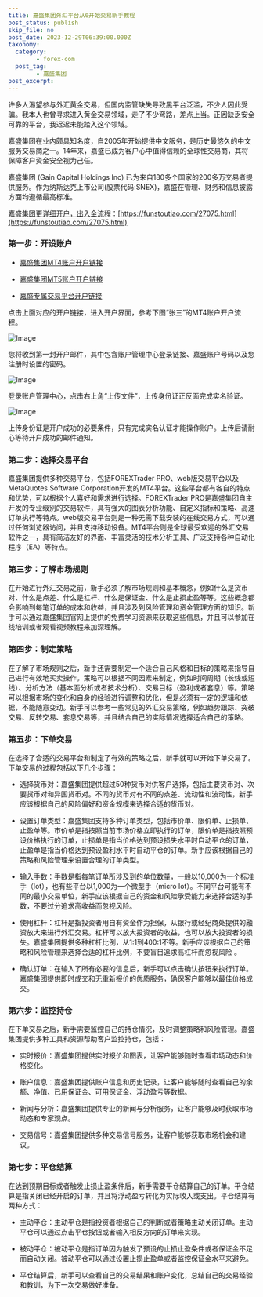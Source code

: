 ```yaml
---
title: 嘉盛集团外汇平台从0开始交易新手教程
post_status: publish
skip_file: no
post_date: 2023-12-29T06:39:00.000Z
taxonomy:
  category:
        - forex-com
  post_tag:
        - 嘉盛集团
post_excerpt: 
---
```

许多人渴望参与外汇黄金交易，但国内监管缺失导致黑平台泛滥，不少人因此受骗。我本人也曾寻求进入黄金交易领域，走了不少弯路，差点上当。正因缺乏安全可靠的平台，我迟迟未能踏入这个领域。

嘉盛集团在业内颇具知名度，自2005年开始提供中文服务，是历史最悠久的中文服务交易商之一。14年来，嘉盛已成为客户心中值得信赖的全球性交易商，其将保障客户资金安全视为己任。

嘉盛集团 (Gain Capital Holdings Inc) 已为来自180多个国家的200多万交易者提供服务。作为纳斯达克上市公司(股票代码:SNEX)，嘉盛在管理、财务和信息披露方面均遵循最高标准。

[嘉盛集团更详细开户，出入金流程](https://funstoutiao.com/27075.html)：[https://funstoutiao.com/27075.html](https://funstoutiao.com/27075.html)

### 第一步：开设账户

* [嘉盛集团MT4账户开户链接](https://s.ssgg.net/jsmt4)

* [嘉盛集团MT5账户开户链接](https://s.ssgg.net/jsmt5)

* [嘉盛专属交易平台开户链接](https://s.ssgg.net/js)

点击上面对应的开户链接，进入开户界面，参考下图“张三”的MT4账户开户流程。

![Image](https://prod-files-secure.s3.us-west-2.amazonaws.com/39ed1227-6d7d-4570-be36-9ccd4a2c4241/7a167aea-686b-400d-af59-4e18eb607a40/640.png?X-Amz-Algorithm=AWS4-HMAC-SHA256&X-Amz-Content-Sha256=UNSIGNED-PAYLOAD&X-Amz-Credential=ASIAZI2LB466XFC5JQK7%2F20250512%2Fus-west-2%2Fs3%2Faws4_request&X-Amz-Date=20250512T161309Z&X-Amz-Expires=3600&X-Amz-Security-Token=IQoJb3JpZ2luX2VjEC8aCXVzLXdlc3QtMiJHMEUCICzy6FB8Pc9f13n2jDP5gUFl2WzX3k8345eqL49VnnD0AiEAmQtk8FoPT9LZ2Br5xskD1NWUnNaJRbpV%2BlDxIEn5c2MqiAQI2P%2F%2F%2F%2F%2F%2F%2F%2F%2F%2FARAAGgw2Mzc0MjMxODM4MDUiDMmGxqmle%2F29WXNJ6CrcA2pbwk4T1u6XynnHqYFE2Igg%2FUBt3dxeuJSBW0JsTpckm1epmNNhWOE94wjdSb8Ixg0cuwdeAE5b9uiqv6vqTmbwpIdTt6D%2F6%2Bh8aapu7jz1p7hMNkndj2ouBesfN8eEjaOeGCMJqzpfHA4U8H2VOa6q%2FE5Ojqw7WjPvS56oRV1fDSb%2F5fy7DWzwkMiW99dEJg329UHoQqyyhVLRkdB6hobvOLz2y1vC%2BjhWmKBsJm8BZ%2FBlxcJW%2FKDfGjeqvOhLNNde%2Fk4huJ6OAbJw72TYUzemjhPrcTpfLNHvByW1W%2BRiAc%2FWpAkpzNRJ3mjwETiumoiIZBRzais7iDD5RruEN4EmkexVVhVg9Fg3sAJ%2FlVfgy10xrDQZ0pet1tUsJVwkFQAOqz4E9fFp4yZjhksHu148AEdJmAi%2By7ogetOS2lbDhkEkngL2ps9JyCMS9xvkfc5AfmONv7yh3c%2Fi6MpmfNW8iO968Wq5Qv9Wuor44kjPU7GsxpKr2d1xXIcLoFrCxtWJFVSqY9RT1g0TeANTZrp1ru9fo56Gd9RRUC2wtbxJB4Dg1MZm%2Bkjhp3EPdyjId8dh6gI%2BjGPX9g%2BY7YFWSvGOrUDEXLPGkkfTHdt1xjJtsD%2FwaemRyFZMMgdJMLyciMEGOqUBx3bKkdnM%2BDatTr6O%2BEx3qxMlzHE%2Bhk24WdGVIIojy3A4rHkpZjYs%2Fd6Ak9je6mL%2B4ZKqvdK0QP9gY%2BT%2Ba7cUMk6kS0nqsX%2BbQZylmeQR2oNLe1SP98yh5r9D0r4rxESGd7Qgelu8WmPGrkeV%2FnIAfy%2FtFbh4bTe89BwQfV3%2FfJWLGGdmgmK9neAU%2F0sb3dZjIt1fT6B06Ibn9GfLHWwmKft8OUpN&X-Amz-Signature=50db148c3cc9725aae8fe2085874bc07e1054690ce58f6926b12a75a6e6e23dc&X-Amz-SignedHeaders=host&x-id=GetObject)

您将收到第一封开户邮件，其中包含账户管理中心登录链接、嘉盛账户号码以及您注册时设置的密码。

![Image](https://prod-files-secure.s3.us-west-2.amazonaws.com/39ed1227-6d7d-4570-be36-9ccd4a2c4241/eaa1c6b3-2877-4284-a0e1-530e222c27fb/image.png?X-Amz-Algorithm=AWS4-HMAC-SHA256&X-Amz-Content-Sha256=UNSIGNED-PAYLOAD&X-Amz-Credential=ASIAZI2LB466XFC5JQK7%2F20250512%2Fus-west-2%2Fs3%2Faws4_request&X-Amz-Date=20250512T161309Z&X-Amz-Expires=3600&X-Amz-Security-Token=IQoJb3JpZ2luX2VjEC8aCXVzLXdlc3QtMiJHMEUCICzy6FB8Pc9f13n2jDP5gUFl2WzX3k8345eqL49VnnD0AiEAmQtk8FoPT9LZ2Br5xskD1NWUnNaJRbpV%2BlDxIEn5c2MqiAQI2P%2F%2F%2F%2F%2F%2F%2F%2F%2F%2FARAAGgw2Mzc0MjMxODM4MDUiDMmGxqmle%2F29WXNJ6CrcA2pbwk4T1u6XynnHqYFE2Igg%2FUBt3dxeuJSBW0JsTpckm1epmNNhWOE94wjdSb8Ixg0cuwdeAE5b9uiqv6vqTmbwpIdTt6D%2F6%2Bh8aapu7jz1p7hMNkndj2ouBesfN8eEjaOeGCMJqzpfHA4U8H2VOa6q%2FE5Ojqw7WjPvS56oRV1fDSb%2F5fy7DWzwkMiW99dEJg329UHoQqyyhVLRkdB6hobvOLz2y1vC%2BjhWmKBsJm8BZ%2FBlxcJW%2FKDfGjeqvOhLNNde%2Fk4huJ6OAbJw72TYUzemjhPrcTpfLNHvByW1W%2BRiAc%2FWpAkpzNRJ3mjwETiumoiIZBRzais7iDD5RruEN4EmkexVVhVg9Fg3sAJ%2FlVfgy10xrDQZ0pet1tUsJVwkFQAOqz4E9fFp4yZjhksHu148AEdJmAi%2By7ogetOS2lbDhkEkngL2ps9JyCMS9xvkfc5AfmONv7yh3c%2Fi6MpmfNW8iO968Wq5Qv9Wuor44kjPU7GsxpKr2d1xXIcLoFrCxtWJFVSqY9RT1g0TeANTZrp1ru9fo56Gd9RRUC2wtbxJB4Dg1MZm%2Bkjhp3EPdyjId8dh6gI%2BjGPX9g%2BY7YFWSvGOrUDEXLPGkkfTHdt1xjJtsD%2FwaemRyFZMMgdJMLyciMEGOqUBx3bKkdnM%2BDatTr6O%2BEx3qxMlzHE%2Bhk24WdGVIIojy3A4rHkpZjYs%2Fd6Ak9je6mL%2B4ZKqvdK0QP9gY%2BT%2Ba7cUMk6kS0nqsX%2BbQZylmeQR2oNLe1SP98yh5r9D0r4rxESGd7Qgelu8WmPGrkeV%2FnIAfy%2FtFbh4bTe89BwQfV3%2FfJWLGGdmgmK9neAU%2F0sb3dZjIt1fT6B06Ibn9GfLHWwmKft8OUpN&X-Amz-Signature=47bee1fc2ebc6ee3c31674e8b2bc3f3a300f68a8e63e638616ab66c564656789&X-Amz-SignedHeaders=host&x-id=GetObject)

登录账户管理中心，点击右上角“上传文件”，上传身份证正反面完成实名验证。

![Image](https://prod-files-secure.s3.us-west-2.amazonaws.com/39ed1227-6d7d-4570-be36-9ccd4a2c4241/54090639-09fc-46b4-a135-e0289f707147/image.png?X-Amz-Algorithm=AWS4-HMAC-SHA256&X-Amz-Content-Sha256=UNSIGNED-PAYLOAD&X-Amz-Credential=ASIAZI2LB466XFC5JQK7%2F20250512%2Fus-west-2%2Fs3%2Faws4_request&X-Amz-Date=20250512T161309Z&X-Amz-Expires=3600&X-Amz-Security-Token=IQoJb3JpZ2luX2VjEC8aCXVzLXdlc3QtMiJHMEUCICzy6FB8Pc9f13n2jDP5gUFl2WzX3k8345eqL49VnnD0AiEAmQtk8FoPT9LZ2Br5xskD1NWUnNaJRbpV%2BlDxIEn5c2MqiAQI2P%2F%2F%2F%2F%2F%2F%2F%2F%2F%2FARAAGgw2Mzc0MjMxODM4MDUiDMmGxqmle%2F29WXNJ6CrcA2pbwk4T1u6XynnHqYFE2Igg%2FUBt3dxeuJSBW0JsTpckm1epmNNhWOE94wjdSb8Ixg0cuwdeAE5b9uiqv6vqTmbwpIdTt6D%2F6%2Bh8aapu7jz1p7hMNkndj2ouBesfN8eEjaOeGCMJqzpfHA4U8H2VOa6q%2FE5Ojqw7WjPvS56oRV1fDSb%2F5fy7DWzwkMiW99dEJg329UHoQqyyhVLRkdB6hobvOLz2y1vC%2BjhWmKBsJm8BZ%2FBlxcJW%2FKDfGjeqvOhLNNde%2Fk4huJ6OAbJw72TYUzemjhPrcTpfLNHvByW1W%2BRiAc%2FWpAkpzNRJ3mjwETiumoiIZBRzais7iDD5RruEN4EmkexVVhVg9Fg3sAJ%2FlVfgy10xrDQZ0pet1tUsJVwkFQAOqz4E9fFp4yZjhksHu148AEdJmAi%2By7ogetOS2lbDhkEkngL2ps9JyCMS9xvkfc5AfmONv7yh3c%2Fi6MpmfNW8iO968Wq5Qv9Wuor44kjPU7GsxpKr2d1xXIcLoFrCxtWJFVSqY9RT1g0TeANTZrp1ru9fo56Gd9RRUC2wtbxJB4Dg1MZm%2Bkjhp3EPdyjId8dh6gI%2BjGPX9g%2BY7YFWSvGOrUDEXLPGkkfTHdt1xjJtsD%2FwaemRyFZMMgdJMLyciMEGOqUBx3bKkdnM%2BDatTr6O%2BEx3qxMlzHE%2Bhk24WdGVIIojy3A4rHkpZjYs%2Fd6Ak9je6mL%2B4ZKqvdK0QP9gY%2BT%2Ba7cUMk6kS0nqsX%2BbQZylmeQR2oNLe1SP98yh5r9D0r4rxESGd7Qgelu8WmPGrkeV%2FnIAfy%2FtFbh4bTe89BwQfV3%2FfJWLGGdmgmK9neAU%2F0sb3dZjIt1fT6B06Ibn9GfLHWwmKft8OUpN&X-Amz-Signature=690a91693d6a8625292c55a8d2d5b0141afe2f42945983cc2e064f112fe29e1a&X-Amz-SignedHeaders=host&x-id=GetObject)

上传身份证是开户成功的必要条件，只有完成实名认证才能操作账户。上传后请耐心等待开户成功的邮件通知。

### 第二步：选择交易平台

嘉盛集团提供多种交易平台，包括FOREXTrader PRO、web版交易平台以及MetaQuotes Software Corporation开发的MT4平台。这些平台都有各自的特点和优势，可以根据个人喜好和需求进行选择。FOREXTrader PRO是嘉盛集团自主开发的专业级别的交易软件，具有强大的图表分析功能、自定义指标和策略、高速订单执行等特点。web版交易平台则是一种无需下载安装的在线交易方式，可以通过任何浏览器访问，并且支持移动设备。MT4平台则是全球最受欢迎的外汇交易软件之一，具有简洁友好的界面、丰富灵活的技术分析工具、广泛支持各种自动化程序（EA）等特点。

### 第三步：了解市场规则

在开始进行外汇交易之前，新手必须了解市场规则和基本概念，例如什么是货币对、什么是点差、什么是杠杆、什么是保证金、什么是止损止盈等等。这些概念都会影响到每笔订单的成本和收益，并且涉及到风险管理和资金管理方面的知识。新手可以通过嘉盛集团官网上提供的免费学习资源来获取这些信息，并且可以参加在线培训或者观看视频教程来加深理解。

### 第四步：制定策略

在了解了市场规则之后，新手还需要制定一个适合自己风格和目标的策略来指导自己进行有效地买卖操作。策略可以根据不同因素来制定，例如时间周期（长线或短线）、分析方法（基本面分析或者技术分析）、交易目标（盈利或者套息）等。策略可以根据市场的变化和自身的经验进行调整和优化，但是必须有一定的逻辑和依据，不能随意变动。新手可以参考一些常见的外汇交易策略，例如趋势跟踪、突破交易、反转交易、套息交易等，并且结合自己的实际情况选择适合自己的策略。

### 第五步：下单交易

在选择了合适的交易平台和制定了有效的策略之后，新手就可以开始下单交易了。下单交易的过程包括以下几个步骤：

* 选择货币对：嘉盛集团提供超过50种货币对供客户选择，包括主要货币对、次要货币对和异国货币对。不同的货币对有不同的点差、流动性和波动性，新手应该根据自己的风险偏好和资金规模来选择合适的货币对。

* 设置订单类型：嘉盛集团支持多种订单类型，包括市价单、限价单、止损单、止盈单等。市价单是指按照当前市场价格立即执行的订单，限价单是指按照预设价格执行的订单，止损单是指当价格达到预设损失水平时自动平仓的订单，止盈单是指当价格达到预设盈利水平时自动平仓的订单。新手应该根据自己的策略和风险管理来设置合理的订单类型。

* 输入手数：手数是指每笔订单所涉及到的单位数量，一般以10,000为一个标准手（lot），也有些平台以1,000为一个微型手（micro lot）。不同平台可能有不同的最小交易单位，新手应该根据自己的资金和风险承受能力来选择合适的手数，不要过分追求高收益而忽视风险。

* 使用杠杆：杠杆是指投资者用自有资金作为担保，从银行或经纪商处提供的融资放大来进行外汇交易。杠杆可以放大投资者的收益，也可以放大投资者的损失。嘉盛集团提供多种杠杆比例，从1:1到400:1不等。新手应该根据自己的策略和风险管理来选择合适的杠杆比例，不要盲目追求高杠杆而忽视风险 。

* 确认订单：在输入了所有必要的信息后，新手可以点击确认按钮来执行订单。嘉盛集团提供即时成交和无重新报价的优质服务，确保客户能够以最佳价格成交。

### 第六步：监控持仓

在下单交易之后，新手需要监控自己的持仓情况，及时调整策略和风险管理。嘉盛集团提供多种工具和资源帮助客户监控持仓，包括：

* 实时报价：嘉盛集团提供实时报价和图表，让客户能够随时查看市场动态和价格变化。

* 账户信息：嘉盛集团提供账户信息和历史记录，让客户能够随时查看自己的余额、净值、已用保证金、可用保证金、浮动盈亏等数据。

* 新闻与分析：嘉盛集团提供专业的新闻与分析服务，让客户能够及时获取市场动态和专家观点。

* 交易信号：嘉盛集团提供多种交易信号服务，让客户能够获取市场机会和建议。

### 第七步：平仓结算

在达到预期目标或者触发止损止盈条件后，新手需要平仓结算自己的订单。平仓结算是指关闭已经开启的订单，并且将浮动盈亏转化为实际收入或支出。平仓结算有两种方式：

* 主动平仓：主动平仓是指投资者根据自己的判断或者策略主动关闭订单。主动平仓可以通过点击平仓按钮或者输入相反方向的订单来实现。

* 被动平仓：被动平仓是指订单因为触发了预设的止损止盈条件或者保证金不足而自动关闭。被动平仓可以通过设置止损止盈单或者监控保证金水平来避免。

* 平仓结算后，新手可以查看自己的交易结果和账户变化，总结自己的交易经验和教训，为下一次交易做好准备。